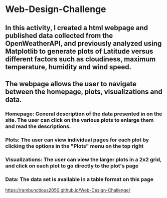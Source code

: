 # Web-Design-Challenge

## In this activity, I created a html webpage and published data collected from the OpenWeatherAPI, and previously analyzed using Matplotlib to generate plots of Latitude versus different factors such as cloudiness, maximum temperature, humidity and wind speed. 

## The webpage allows the user to navigate between the homepage, plots, visualizations and data. 
### Homepage: General description of the data presented in on the site. The user can click on the various plots to enlarge them and read the descriptions.
### Plots: The user can view individual pages for each plot by clicking the options in the "Plots" menu on the top right
### Visualizations: The user can view the larger plots in a 2x2 grid, and click on each plot to go directly to the plot's page
### Data: The data set is available in a table format on this page

https://rambunctious2050.github.io/Web-Design-Challenge/
